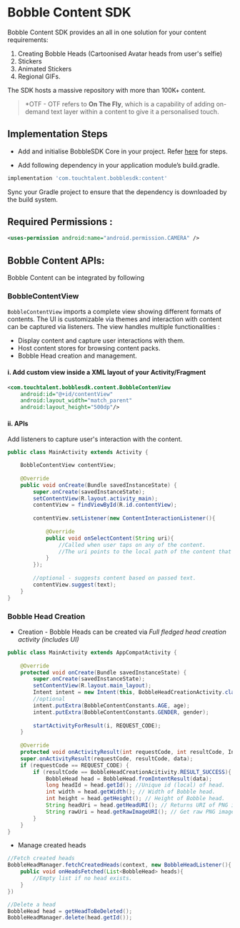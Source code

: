  #  Bobble Content SDK

Bobble Content SDK provides an all in one solution for your content requirements:
1. Creating Bobble Heads (Cartoonised Avatar heads from user's selfie)
2. Stickers
3. Animated Stickers
4. Regional GIFs.

The SDK hosts a massive repository with more than 100K+ content.

> *OTF - OTF refers to <b>On The Fly</b>, which is a capability of adding on-demand text layer within a content to give it a personalised touch.
## <a name="implementation_steps"></a>Implementation Steps

- Add and initialise BobbleSDK Core in your project. Refer [here](Readme.md#setup) for steps.

- Add following dependency in your application module’s build.gradle.
```groovy
implementation 'com.touchtalent.bobblesdk:content'
```

Sync your Gradle project to ensure that the dependency is downloaded by the build system.

## Required Permissions : 

```xml
<uses-permission android:name="android.permission.CAMERA" />
```
##  Bobble Content APIs:

Bobble Content can be integrated by following

### BobbleContentView
```BobbleContentView``` imports a complete view showing different formats of contents. The UI is customizable via themes and interaction with content can be captured via listeners. The view handles multiple functionalities :

- Display content and capture user interactions with them.
- Host content stores for browsing content packs.
- Bobble Head creation and management. 

#### i. Add custom view inside a XML layout of your Activity/Fragment
```xml
<com.touchtalent.bobblesdk.content.BobbleContenView
    android:id="@+id/contentView"
    android:layout_width="match_parent"
    android:layout_height="500dp"/>
```
#### ii. APIs
Add listeners to capture user's interaction with the content.

```java
public class MainActivity extends Activity {

    BobbleContentView contentView;
    
    @Override
    public void onCreate(Bundle savedInstanceState) {
        super.onCreate(savedInstanceState);
        setContentView(R.layout.activity_main);
        contentView = findViewById(R.id.contentView);
        
        contentView.setListener(new ContentInteractionListener(){
            
            @Override
            public void onSelectContent(String uri){
                //Called when user taps on any of the content.
                //The uri points to the local path of the content that user tapped on.
            }
        });
        
        //optional - suggests content based on passed text.
        contentView.suggest(text);
    }
}
```

### Bobble Head Creation

- Creation - Bobble Heads can be created via *Full fledged head creation activity (includes UI)*

```java 
public class MainActivity extends AppCompatActivity {
    
    @Override
    protected void onCreate(Bundle savedInstanceState) {
        super.onCreate(savedInstanceState);
        setContentView(R.layout.main_layout);
        Intent intent = new Intent(this, BobbleHeadCreationActivity.class);
        //optional
        intent.putExtra(BobbleContentConstants.AGE, age);
        intent.putExtra(BobbleContentConstants.GENDER, gender);
        
        startActivityForResult(i, REQUEST_CODE);
    }
       
    @Override
    protected void onActivityResult(int requestCode, int resultCode, Intent data) {
    super.onActivityResult(requestCode, resultCode, data);
    if (requestCode == REQUEST_CODE) {
        if (resultCode == BobbleHeadCreationAcitivity.RESULT_SUCCESS){
            BobbleHead head = BobbleHead.fromIntentResult(data);
            long headId = head.getId(); //Unique id (local) of head.
            int width = head.getWidth(); // Width of Bobble head.
            int height = head.getHeight(); // Height of Bobble head.
            String headUri = head.getHeadURI(); // Returns URI of PNG image pointing to the Bobble Head.
            String rawUri = head.getRawImageURI(); // Get raw PNG image used for head creation
        }
    }
}
```

- Manage created heads

```java
//Fetch created heads
BobbleHeadManager.fetchCreatedHeads(context, new BobbleHeadListener(){
    public void onHeadsFetched(List<BobbleHead> heads){
        //Empty list if no head exists.
    }
})

//Delete a head
BobbleHead head = getHeadToBeDeleted();
BobbleHeadManager.delete(head.getId());
```

